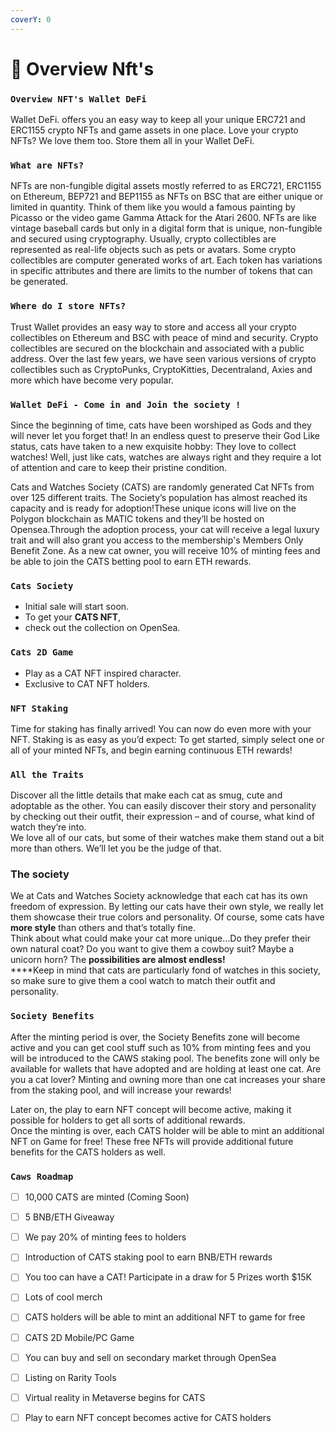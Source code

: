 ```yaml
---
coverY: 0
---
```


# 👻 Overview Nft's

### `Overview NFT's Wallet DeFi`

Wallet DeFi. offers you an easy way to keep all your unique ERC721 and ERC1155 crypto NFTs and game assets in one place. Love your crypto NFTs? We love them too. Store them all in your Wallet DeFi.

### `What are NFTs?`

NFTs are non-fungible digital assets mostly referred to as ERC721, ERC1155 on Ethereum, BEP721 and BEP1155 as NFTs on BSC that are either unique or limited in quantity. Think of them like you would a famous painting by Picasso or the video game Gamma Attack for the Atari 2600. NFTs are like vintage baseball cards but only in a digital form that is unique, non-fungible and secured using cryptography. Usually, crypto collectibles are represented as real-life objects such as pets or avatars. Some crypto collectibles are computer generated works of art. Each token has variations in specific attributes and there are limits to the number of tokens that can be generated.

### `Where do I store NFTs?`

Trust Wallet provides an easy way to store and access all your crypto collectibles on Ethereum and BSC with peace of mind and security. Crypto collectibles are secured on the blockchain and associated with a public address. Over the last few years, we have seen various versions of crypto collectibles such as CryptoPunks, CryptoKitties, Decentraland, Axies and more which have become very popular.

### `Wallet DeFi - Come in and Join the society !`

Since the beginning of time, cats have been worshiped as Gods and they will never let you forget that! In an endless quest to preserve their God Like status, cats have taken to a new exquisite hobby: They love to collect watches! Well, just like cats, watches are always right and they require a lot of attention and care to keep their pristine condition.

Cats and Watches Society (CATS) are randomly generated Cat NFTs from over 125 different traits. The Society’s population has almost reached its capacity and is ready for adoption!These unique icons will live on the Polygon blockchain as MATIC tokens and they’ll be hosted on Opensea.Through the adoption process, your cat will receive a legal luxury trait and will also grant you access to the membership's Members Only Benefit Zone. As a new cat owner, you will receive 10% of minting fees and be able to join the CATS betting pool to earn ETH rewards.

### `Cats Society`

* Initial sale will start soon.
* To get your **CATS NFT**,
* check out the collection on OpenSea.

### `Cats 2D Game`

* Play as a CAT NFT inspired character.&#x20;
* Exclusive to CAT NFT holders.

### `NFT Staking`&#x20;

Time for staking has finally arrived! You can now do even more with your NFT. Staking is as easy as you’d expect: To get started, simply select one or all of your minted NFTs, and begin earning continuous ETH rewards!

### `All the Traits`

Discover all the little details that make each cat as smug, cute and adoptable as the other. You can easily discover their story and personality by checking out their outfit, their expression – and of course, what kind of watch they’re into.\
We love all of our cats, but some of their watches make them stand out a bit more than others. We’ll let you be the judge of that.

### The society

We at Cats and Watches Society acknowledge that each cat has its own freedom of expression. By letting our cats have their own style, we really let them showcase their true colors and personality. Of course, some cats have **more style** than others and that’s totally fine.\
Think about what could make your cat more unique…Do they prefer their own natural coat? Do you want to give them a cowboy suit? Maybe a unicorn horn? The **possibilities are almost endless!**\
****Keep in mind that cats are particularly fond of watches in this society, so make sure to give them a cool watch to match their outfit and personality.

### `Society Benefits`

After the minting period is over, the Society Benefits zone will become active and you can get cool stuff such as 10% from minting fees and you will be introduced to the CAWS staking pool. The benefits zone will only be available for wallets that have adopted and are holding at least one cat. Are you a cat lover? Minting and owning more than one cat increases your share from the staking pool, and will increase your rewards!

Later on, the play to earn NFT concept will become active, making it possible for holders to get all sorts of additional rewards.\
Once the minting is over, each CATS holder will be able to mint an additional NFT on Game for free! These free NFTs will provide additional future benefits for the CATS holders as well.

### `Caws Roadmap`

* [ ] 10,000 CATS are minted (Coming Soon)
* [ ] 5 BNB/ETH Giveaway
* [ ] We pay 20% of minting fees to holders
* [ ] Introduction of CATS staking pool to earn BNB/ETH rewards
* [ ] You too can have a CAT! Participate in a draw for 5 Prizes worth $15K
* [ ] Lots of cool merch
* [ ] CATS holders will be able to mint an additional NFT to game for free
* [ ] CATS 2D Mobile/PC Game
* [ ] You can buy and sell on secondary market through OpenSea
* [ ] Listing on Rarity Tools
* [ ] Virtual reality in Metaverse begins for CATS
* [ ] Play to earn NFT concept becomes active for CATS holders

